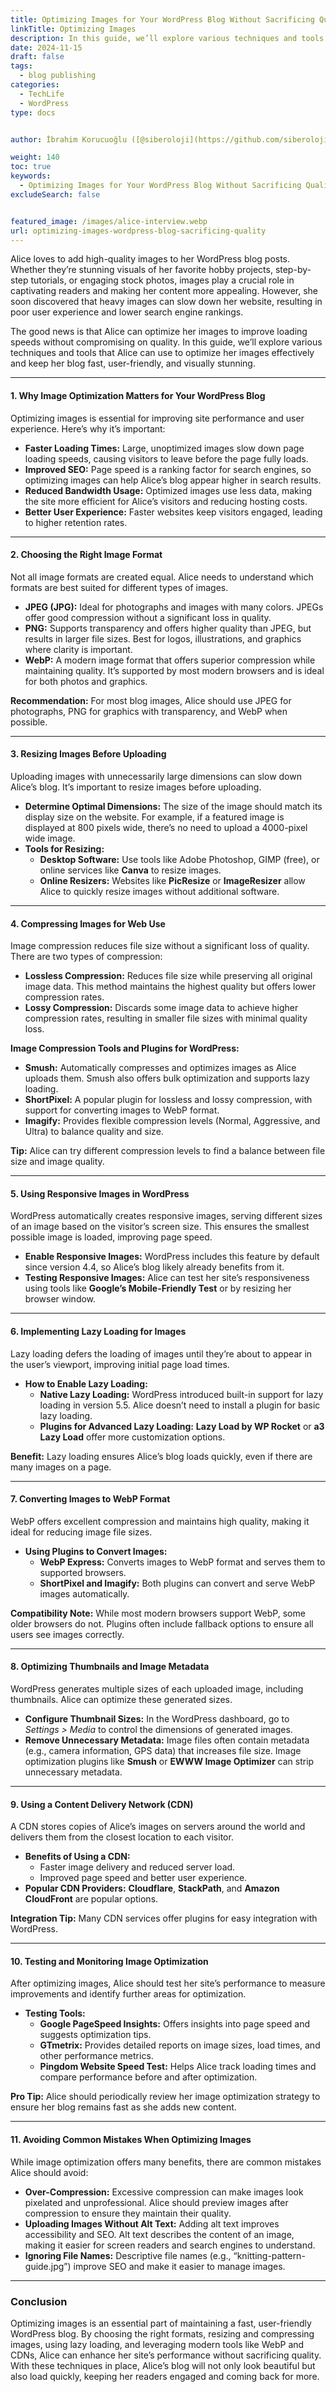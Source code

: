 ```yaml
---
title: Optimizing Images for Your WordPress Blog Without Sacrificing Quality
linkTitle: Optimizing Images
description: In this guide, we’ll explore various techniques and tools that Alice can use to optimize her images effectively and keep her blog fast, user-friendly, and visually stunning.
date: 2024-11-15
draft: false
tags:
  - blog publishing
categories:
  - TechLife
  - WordPress
type: docs


author: İbrahim Korucuoğlu ([@siberoloji](https://github.com/siberoloji))

weight: 140
toc: true
keywords:
  - Optimizing Images for Your WordPress Blog Without Sacrificing Quality
excludeSearch: false


featured_image: /images/alice-interview.webp
url: optimizing-images-wordpress-blog-sacrificing-quality
---
```

Alice loves to add high-quality images to her WordPress blog posts. Whether they’re stunning visuals of her favorite hobby projects, step-by-step tutorials, or engaging stock photos, images play a crucial role in captivating readers and making her content more appealing. However, she soon discovered that heavy images can slow down her website, resulting in poor user experience and lower search engine rankings. 

The good news is that Alice can optimize her images to improve loading speeds without compromising on quality. In this guide, we’ll explore various techniques and tools that Alice can use to optimize her images effectively and keep her blog fast, user-friendly, and visually stunning.

---

#### **1. Why Image Optimization Matters for Your WordPress Blog**

Optimizing images is essential for improving site performance and user experience. Here’s why it’s important:

- **Faster Loading Times:** Large, unoptimized images slow down page loading speeds, causing visitors to leave before the page fully loads.
- **Improved SEO:** Page speed is a ranking factor for search engines, so optimizing images can help Alice’s blog appear higher in search results.
- **Reduced Bandwidth Usage:** Optimized images use less data, making the site more efficient for Alice’s visitors and reducing hosting costs.
- **Better User Experience:** Faster websites keep visitors engaged, leading to higher retention rates.

---

#### **2. Choosing the Right Image Format**

Not all image formats are created equal. Alice needs to understand which formats are best suited for different types of images.

- **JPEG (JPG):** Ideal for photographs and images with many colors. JPEGs offer good compression without a significant loss in quality.
- **PNG:** Supports transparency and offers higher quality than JPEG, but results in larger file sizes. Best for logos, illustrations, and graphics where clarity is important.
- **WebP:** A modern image format that offers superior compression while maintaining quality. It’s supported by most modern browsers and is ideal for both photos and graphics.

**Recommendation:** For most blog images, Alice should use JPEG for photographs, PNG for graphics with transparency, and WebP when possible.

---

#### **3. Resizing Images Before Uploading**

Uploading images with unnecessarily large dimensions can slow down Alice’s blog. It’s important to resize images before uploading.

- **Determine Optimal Dimensions:** The size of the image should match its display size on the website. For example, if a featured image is displayed at 800 pixels wide, there’s no need to upload a 4000-pixel wide image.
- **Tools for Resizing:**
  - **Desktop Software:** Use tools like Adobe Photoshop, GIMP (free), or online services like **Canva** to resize images.
  - **Online Resizers:** Websites like **PicResize** or **ImageResizer** allow Alice to quickly resize images without additional software.

---

#### **4. Compressing Images for Web Use**

Image compression reduces file size without a significant loss of quality. There are two types of compression:

- **Lossless Compression:** Reduces file size while preserving all original image data. This method maintains the highest quality but offers lower compression rates.
- **Lossy Compression:** Discards some image data to achieve higher compression rates, resulting in smaller file sizes with minimal quality loss.

**Image Compression Tools and Plugins for WordPress:**
- **Smush:** Automatically compresses and optimizes images as Alice uploads them. Smush also offers bulk optimization and supports lazy loading.
- **ShortPixel:** A popular plugin for lossless and lossy compression, with support for converting images to WebP format.
- **Imagify:** Provides flexible compression levels (Normal, Aggressive, and Ultra) to balance quality and size.

**Tip:** Alice can try different compression levels to find a balance between file size and image quality.

---

#### **5. Using Responsive Images in WordPress**

WordPress automatically creates responsive images, serving different sizes of an image based on the visitor’s screen size. This ensures the smallest possible image is loaded, improving page speed.

- **Enable Responsive Images:** WordPress includes this feature by default since version 4.4, so Alice’s blog likely already benefits from it.
- **Testing Responsive Images:** Alice can test her site’s responsiveness using tools like **Google’s Mobile-Friendly Test** or by resizing her browser window.

---

#### **6. Implementing Lazy Loading for Images**

Lazy loading defers the loading of images until they’re about to appear in the user’s viewport, improving initial page load times.

- **How to Enable Lazy Loading:**
  - **Native Lazy Loading:** WordPress introduced built-in support for lazy loading in version 5.5. Alice doesn’t need to install a plugin for basic lazy loading.
  - **Plugins for Advanced Lazy Loading:** **Lazy Load by WP Rocket** or **a3 Lazy Load** offer more customization options.

**Benefit:** Lazy loading ensures Alice’s blog loads quickly, even if there are many images on a page.

---

#### **7. Converting Images to WebP Format**

WebP offers excellent compression and maintains high quality, making it ideal for reducing image file sizes.

- **Using Plugins to Convert Images:**
  - **WebP Express:** Converts images to WebP format and serves them to supported browsers.
  - **ShortPixel and Imagify:** Both plugins can convert and serve WebP images automatically.

**Compatibility Note:** While most modern browsers support WebP, some older browsers do not. Plugins often include fallback options to ensure all users see images correctly.

---

#### **8. Optimizing Thumbnails and Image Metadata**

WordPress generates multiple sizes of each uploaded image, including thumbnails. Alice can optimize these generated sizes.

- **Configure Thumbnail Sizes:** In the WordPress dashboard, go to *Settings > Media* to control the dimensions of generated images.
- **Remove Unnecessary Metadata:** Image files often contain metadata (e.g., camera information, GPS data) that increases file size. Image optimization plugins like **Smush** or **EWWW Image Optimizer** can strip unnecessary metadata.

---

#### **9. Using a Content Delivery Network (CDN)**

A CDN stores copies of Alice’s images on servers around the world and delivers them from the closest location to each visitor.

- **Benefits of Using a CDN:**
  - Faster image delivery and reduced server load.
  - Improved page speed and better user experience.
- **Popular CDN Providers:** **Cloudflare**, **StackPath**, and **Amazon CloudFront** are popular options.

**Integration Tip:** Many CDN services offer plugins for easy integration with WordPress.

---

#### **10. Testing and Monitoring Image Optimization**

After optimizing images, Alice should test her site’s performance to measure improvements and identify further areas for optimization.

- **Testing Tools:**
  - **Google PageSpeed Insights:** Offers insights into page speed and suggests optimization tips.
  - **GTmetrix:** Provides detailed reports on image sizes, load times, and other performance metrics.
  - **Pingdom Website Speed Test:** Helps Alice track loading times and compare performance before and after optimization.

**Pro Tip:** Alice should periodically review her image optimization strategy to ensure her blog remains fast as she adds new content.

---

#### **11. Avoiding Common Mistakes When Optimizing Images**

While image optimization offers many benefits, there are common mistakes Alice should avoid:

- **Over-Compression:** Excessive compression can make images look pixelated and unprofessional. Alice should preview images after compression to ensure they maintain their quality.
- **Uploading Images Without Alt Text:** Adding alt text improves accessibility and SEO. Alt text describes the content of an image, making it easier for screen readers and search engines to understand.
- **Ignoring File Names:** Descriptive file names (e.g., “knitting-pattern-guide.jpg”) improve SEO and make it easier to manage images.

---

### **Conclusion**

Optimizing images is an essential part of maintaining a fast, user-friendly WordPress blog. By choosing the right formats, resizing and compressing images, using lazy loading, and leveraging modern tools like WebP and CDNs, Alice can enhance her site’s performance without sacrificing quality. With these techniques in place, Alice’s blog will not only look beautiful but also load quickly, keeping her readers engaged and coming back for more.

